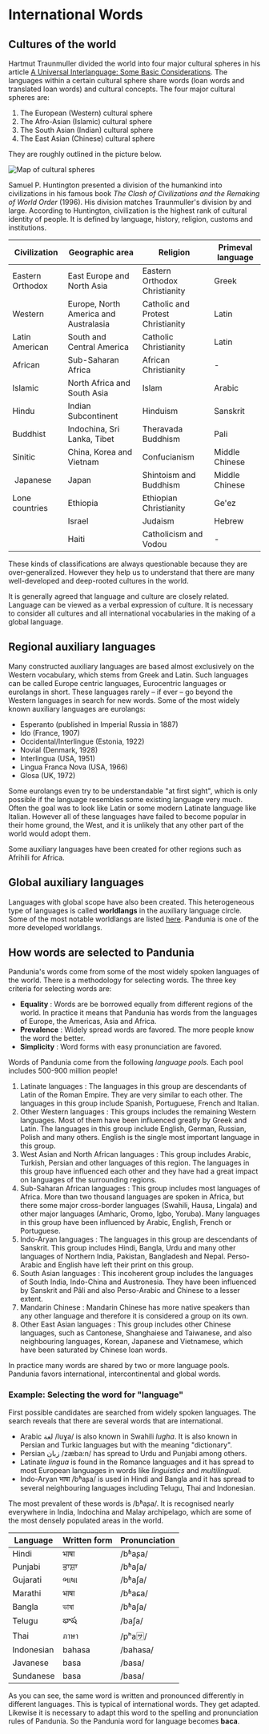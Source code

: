 International Words
===================

Cultures of the world
---------------------

Hartmut Traunmuller divided the world into four major cultural spheres in his article [A Universal Interlanguage: Some Basic Considerations](http://www.ling.su.se/staff/hartmut/UIL.pdf). The languages within a certain cultural sphere share words (loan words and translated loan words) and cultural concepts. The four major cultural spheres are:

1. The European (Western) cultural sphere
2. The Afro-Asian (Islamic) cultural sphere
3. The South Asian (Indian) cultural sphere
4. The East Asian (Chinese) cultural sphere

They are roughly outlined in the picture below.

![](http://www.pandunia.info/kuvat/linguisticspheres.gif "Map of cultural spheres")

Samuel P. Huntington presented a division of the humankind into civilizations in his famous book _The Clash of Civilizations and the Remaking of World Order_ (1996). His division matches Traunmuller's division by and large. According to Huntington, civilization is the highest rank of cultural identity of people. It is defined by language, history, religion, customs and institutions.

| Civilization     | Geographic area                       | Religion                        | Primeval language |
|------------------|---------------------------------------|---------------------------------|-------------------|
| Eastern Orthodox | East Europe and North Asia            | Eastern Orthodox Christianity   | Greek             |
| Western          | Europe, North America and Australasia |Catholic and Protest Christianity| Latin             |
| Latin American   | South and Central America             | Catholic Christianity           | Latin             |
| African          | Sub-Saharan Africa                    | African Christianity            | -                 |
| Islamic          | North Africa and South Asia           | Islam                           | Arabic            |
| Hindu            | Indian Subcontinent                   | Hinduism                        | Sanskrit          |
| Buddhist         | Indochina, Sri Lanka, Tibet           | Theravada Buddhism              | Pali              |
| Sinitic          | China, Korea and Vietnam              | Confucianism                    | Middle Chinese    |
| Japanese         | Japan                                 | Shintoism and Buddhism          | Middle Chinese    |
| Lone countries   | Ethiopia                              | Ethiopian Christianity          | Ge'ez             |
|                  | Israel                                | Judaism                         | Hebrew            |
|                  | Haiti                                 | Catholicism and Vodou           | -                 |

These kinds of classifications are always questionable because they are over-generalized. However they help us to understand that there are many well-developed and deep-rooted cultures in the world.

It is generally agreed that language and culture are closely related. Language can be viewed as a verbal expression of culture. It is necessary to consider all cultures and all international vocabularies in the making of a global language.


Regional auxiliary languages
----------------------------

Many constructed auxiliary languages are based almost exclusively on the Western vocabulary, which stems from Greek and Latin. Such languages can be called Europe centric languages, Eurocentric languages or eurolangs in short. These languages rarely – if ever – go beyond the Western languages in search for new words. Some of the most widely known auxiliary languages are eurolangs:

- Esperanto (published in Imperial Russia in 1887)
- Ido (France, 1907)
- Occidental/Interlingue (Estonia, 1922)
- Novial (Denmark, 1928)
- Interlingua (USA, 1951)
- Lingua Franca Nova (USA, 1966)
- Glosa (UK, 1972)

Some eurolangs even try to be understandable "at first sight", which is only possible if the language resembles some existing language very much. Often the goal was to look like Latin or some modern Latinate language like Italian. However all of these languages have failed to become popular in their home ground, the West, and it is unlikely that any other part of the world would adopt them.

Some auxiliary languages have been created for other regions such as Afrihili for Africa.


Global auxiliary languages
--------------------------

Languages with global scope have also been created. This heterogeneous type of languages is called **worldlangs** in the auxiliary language circle. Some of the most notable worldlangs are listed [here](http://www.kupsala.net/risto/tekokieli/worldlangs.html). Pandunia is one of the more developed worldlangs.


How words are selected to Pandunia
----------------------------------

Pandunia's words come from some of the most widely spoken languages of the world. There is a methodology for selecting words. The three key criteria for selecting words are:

- **Equality** : Words are be borrowed equally from different regions of the world. In practice it means that Pandunia has words from the languages of Europe, the Americas, Asia and Africa.
- **Prevalence** : Widely spread words are favored. The more people know the word the better.
- **Simplicity** : Word forms with easy pronunciation are favored.


Words of Pandunia come from the following _language pools_. Each pool includes 500-900 million people!

1. Latinate languages : The languages in this group are descendants of Latin of the Roman Empire. They are very similar to each other. The languages in this group include Spanish, Portuguese, French and Italian.
2. Other Western languages : This groups includes the remaining Western languages. Most of them have been influenced greatly by Greek and Latin. The languages in this group include English, German, Russian, Polish and many others. English is the single most important language in this group.
3. West Asian and North African languages : This group includes Arabic, Turkish, Persian and other languages of this region. The languages in this group have influenced each other and they have had a great impact on languages of the surrounding regions.
4. Sub-Saharan African languages : This group includes most languages of Africa. More than two thousand languages are spoken in Africa, but there some major cross-border languages (Swahili, Hausa, Lingala) and other major languages (Amharic, Oromo, Igbo, Yoruba). Many languages in this group have been influenced by Arabic, English, French or Portuguese.
5. Indo-Aryan languages : The languages in this group are descendants of Sanskrit. This group includes Hindi, Bangla, Urdu and many other languages of Northern India, Pakistan, Bangladesh and Nepal. Perso-Arabic and English have left their print on this group.
6. South Asian languages : This incoherent group includes the languages of South India, Indo-China and Austronesia. They have been influenced by Sanskrit and Pâli and also Perso-Arabic and Chinese to a lesser extent.
7. Mandarin Chinese : Mandarin Chinese has more native speakers than any other language and therefore it is considered a group on its own.
8. Other East Asian languages : This group includes other Chinese languages, such as Cantonese, Shanghaiese and Taiwanese, and also neighbouring languages, Korean, Japanese and Vietnamese, which have been saturated by Chinese loan words.

In practice many words are shared by two or more language pools. Pandunia favors international, intercontinental and global words. 


### Example: Selecting the word for "language"

First possible candidates are searched from widely spoken languages. The search reveals that there are several words that are international.

- Arabic لغة /luɣa/ is also known in Swahili _lugha_. It is also known in Persian and Turkic languages but with the meaning "dictionary".
- Persian زبان /zæba:n/ has spread to Urdu and Punjabi among others.
- Latinate _lingua_ is found in the Romance languages and it has spread to most European languages in words like _linguistics_ and _multilingual_.
- Indo-Aryan भाषा /bʱaʂa/ is used in Hindi and Bangla and it has spread to several neighbouring languages including Telugu, Thai and Indonesian.

The most prevalent of these words is /bʱaʂa/. It is recognised nearly everywhere in India, Indochina and Malay archipelago, which are some of the most densely populated areas in the world.

| Language   | Written form | Pronunciation |
|------------|--------------|---------------|
| Hindi      | भाषा          | /bʱaʂa/ |
| Punjabi    | ਭਾਸ਼ਾ          | /bʱaʃa/ |
| Gujarati   | ભાષા          | /bʱaʃa/ |
| Marathi    | भाषा          | /bʱaɕa/ |
| Bangla     | ভাষা           | /bʱaʃa/ |
| Telugu     | భాష          | /baʃa/ |
| Thai       | ภาษา         | /pʰa:sa:/ |
| Indonesian | bahasa       | /bahasa/ |
| Javanese   | basa         | /basa/ |
| Sundanese  | basa         | /basa/ |

As you can see, the same word is written and pronounced differently in different languages. This is typical of international words. They get adapted. Likewise it is necessary to adapt this word to the spelling and pronunciation rules of Pandunia. So the Pandunia word for language becomes **baca**.


